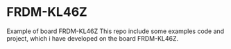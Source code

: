 # FRDM-KL46Z
Example of board FRDM-KL46Z
This repo include some examples code and project, which i have developed on the board FRDM-KL46Z.
